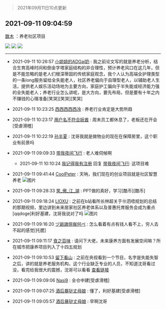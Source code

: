 > 2021年09月11日10点更新
<link rel="stylesheet" href="https://cdn.jsdelivr.net/gh/taotie6/sampleJSON@main/css/photo_show.css">
<meta name="referrer" content="no-referrer" />


 ## 2021-09-11 09:04:59 

 [㪚木](https://www.coolapk.com/feed/29905481?shareKey=ZWJkM2M5ZTYzODk0NjEzYzA5NWE~) ：养老社区项目 

<div class="album">
<img class="img-item" src="https://image.coolapk.com/feed/2021/0911/09/1081091_24d23e3a_2297_5121@3325x2494.jpeg" />
<img class="img-item" src="https://image.coolapk.com/feed/2021/0911/09/1081091_4967971a_2297_5123@3325x2494.jpeg" />
<img class="img-item" src="https://image.coolapk.com/feed/2021/0911/09/1081091_4c84197c_2297_5125@3325x2494.jpeg" />
</div>

 ------- 

- 2021-09-11 10:26:57 [小姐姐的ADGai奶](uid=1701309) : 我之前论文写的就是养老分析，结合生育高峰时间和倒金字塔家庭结构的非合理性，预计养老风口在这几年，但是不能忽略的是老人们根深蒂固的传统家庭观念，我个人认为高端全护理类型的一条long服务留给全失能老人，社区养老偏向于自理型老人，以辅助老人生活，提供老人娱乐活动场地为主要方向<!--break-->，家庭护工偏向于半失能或经济能力强的全失能老人；养老行业怎么讲呢，是大方向，要先布局，但是要有十年之内不赚钱的心理准备[笑哭][笑哭][笑哭] 

- 2021-09-11 10:23:25 [西西西西西泠](uid=3009916) : 养老行业肯定是大势所趋 

- 2021-09-11 10:23:17 [用户名不符合妖酋](uid=1105274) : 周末员工都休息了，老板还在开会[受虐滑稽] 

- 2021-09-11 10:22:19 [孙半夏](uid=1851173) : 沈哥我就是做物业的现在在保障房里，这个职业有前景吗 

- 2021-09-11 09:09:33 [带我夜间飞行](uid=790017) : 老人难伺候啊 

    - 2021-09-11 10:10:24 [我记得我有注册](uid=1403833) 回复 [带我夜间飞行](uid=790017): 这项目难 

- 2021-09-11 09:41:44 [CoolPeter](uid=1437066) : 天呐，我们现在的创业项目就是社区智慧养老 ![图片](https://image.coolapk.com/feed/2021/0911/09/1437066_e57fb7a3_4502_3359@800x1364.jpeg)

- 2021-09-11 09:28:33 [笑_傲_江_湖](uid=873602) : PPT做的真好，学习[酷币][酷币] 

- 2021-09-11 09:18:24 [LIOXU](uid=2824671) : 之前在b站看所长林超关于⑩泗唔规划的总结的那期视频，里边讲到未来居家社区养老体系以及普惠托育服务会成为重点[qqdoge]利好基建，沈哥我说对了吗 ![图片](https://image.coolapk.com/feed/2021/0911/09/2824671_3d961c99_3102_1299@2340x1080.jpeg)

- 2021-09-11 09:16:20 [ヅ爺謸倷峩何ぺ](uid=11968954) : 怎么看着有点有钱人看不上，穷人去不起的感觉[托腮] 

- 2021-09-11 09:11:17 [食之百味](uid=1895976) : 请问下大佬，未来康养方面有发展空间嘛？所在城市把康养项目列入了十四五规划 

- 2021-09-11 09:10:53 [留下看山](uid=1654131) : 之前在央视看到一个节目，名字是失能失智之后，讲的就是养老服务机构，这个行业缺乏专业的人员，不知道沈哥看过没，看完给我很大的震撼，沈哥可以看看
<a class="feed-link-url" href="http://tv.cctv.com/v/v1/VIDErDryDk65uoGFfgkHeN8k210410.html" title="http://tv.cctv.com/v/v1/VIDErDryDk65uoGFfgkHeN8k210410.html" target="_blank" rel="nofollow">查看链接</a> 

- 2021-09-11 09:09:06 [Nasi9](uid=2003986) : 全仓中建[受虐滑稽] 

- 2021-09-11 09:07:25 [酒后暴哒丈母娘](uid=958361) : 懂了，利好基建[受虐滑稽] 

- 2021-09-11 09:05:57 [酒后暴哒丈母娘](uid=958361) : 早啊沈哥 

